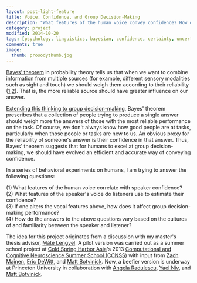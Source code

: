 ```yaml
---
layout: post-light-feature
title: Voice, Confidence, and Group Decision-Making
description: "What features of the human voice convey confidence? How does confidence communication affect group decision-making?"
category: project
modified: 2014-10-20
tags: [psychology, linguistics, bayesian, confidence, certainty, uncertainty, pitch, volume, voice, projects]
comments: true
image:
  thumb: prosodythumb.jpg
---
```

[Bayes' theorem](http://en.wikipedia.org/wiki/Bayes'_theorem) in probability theory tells us that when we want to combine information from multiple sources (for example, different sensory modalities such as sight and touch) we should weigh them according to their reliability ([1](http://www.nature.com/nature/journal/v415/n6870/full/415429a.html),[2](http://www.nature.com/nature/journal/v427/n6971/full/nature02169.html)). That is, the more reliable source should have greater influence on our answer.

[Extending this thinking to group decision-making](http://www.sciencemag.org/content/329/5995/1081.short), Bayes' theorem prescribes that a collection of people trying to produce a single answer should weigh more the answers of those with the most reliable performance on the task. Of course, we don't always know how good people are at tasks, particularly when those people or tasks are new to us. An obvious proxy for the reliability of someone's answer is their confidence in that answer. Thus, Bayes' theorem suggests that for humans to excel at group decision-making, we should have evolved an efficient and accurate way of conveying confidence.

In a series of behavioral experiments on humans, I am trying to answer the following questions:

(1) What features of the human voice correlate with speaker confidence?<br>
(2) What features of the speaker's voice do listeners use to estimate their confidence?<br>
(3) If one alters the vocal features above, how does it affect group decision-making performance?<br>
(4) How do the answers to the above questions vary based on the cultures of and familiarity between the speaker and listener?

The idea for this project originates from a discussion with my master's thesis advisor, [Máté Lengyel](http://www3.eng.cam.ac.uk/~ml468/). A pilot version was carried out as a summer school project at [Cold Spring Harbor Asia](http://www.csh-asia.org/)'s 2013 [Computational and Cognitive Neuroscience Summer School (CCNSS)](http://www.csh-asia.org/s-cosyne13.html) with input from [Zach Mainen](http://neuro.fchampalimaud.org/en/research/group/Mainen/), [Eric DeWitt](http://www.linkedin.com/pub/eric-dewitt/0/3a9/214), and [Matt Botvinick](http://www.princeton.edu/~matthewb/). Now, a beefier version is underway at Princeton University in collaboration with [Angela Radulescu](http://www.angelaradulescu.com/), [Yael Niv](https://www.princeton.edu/~yael/), and [Matt Botvinick](http://www.princeton.edu/~matthewb/).